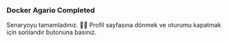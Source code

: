 ### Docker Agario Completed  
  
Senaryoyu tamamladınız. 👏🏻
Profil sayfasına dönmek ve oturumu kapatmak için sonlandır butonuna basınız.  
